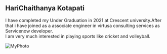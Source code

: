 ## HariChaithanya Kotapati

I have completed my Under Graduation in 2021 at Crescent university.After that i have joined as a associate engineer in virtusa consulting services as Servicenow developer.<br>
I am very much interested in playing sports like cricket and volleyball.


![MyPhoto](webapps-repos/Harichaithanya.jpg)